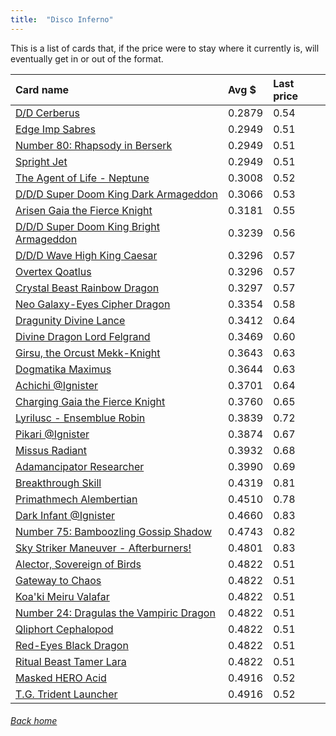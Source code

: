 ```yaml
---
title:  "Disco Inferno"
---
```


This is a list of cards that, if the price were to stay where it currently is, will eventually get in or out of the format.

| Card name | Avg $ | Last price |
| :-- | :-- | :-- |
[D/D Cerberus](https://db.ygoprodeck.com/card/?search=D/D%20Cerberus) | 0.2879 | 0.54 |
[Edge Imp Sabres](https://db.ygoprodeck.com/card/?search=Edge%20Imp%20Sabres) | 0.2949 | 0.51 |
[Number 80: Rhapsody in Berserk](https://db.ygoprodeck.com/card/?search=Number%2080:%20Rhapsody%20in%20Berserk) | 0.2949 | 0.51 |
[Spright Jet](https://db.ygoprodeck.com/card/?search=Spright%20Jet) | 0.2949 | 0.51 |
[The Agent of Life - Neptune](https://db.ygoprodeck.com/card/?search=The%20Agent%20of%20Life%20-%20Neptune) | 0.3008 | 0.52 |
[D/D/D Super Doom King Dark Armageddon](https://db.ygoprodeck.com/card/?search=D/D/D%20Super%20Doom%20King%20Dark%20Armageddon) | 0.3066 | 0.53 |
[Arisen Gaia the Fierce Knight](https://db.ygoprodeck.com/card/?search=Arisen%20Gaia%20the%20Fierce%20Knight) | 0.3181 | 0.55 |
[D/D/D Super Doom King Bright Armageddon](https://db.ygoprodeck.com/card/?search=D/D/D%20Super%20Doom%20King%20Bright%20Armageddon) | 0.3239 | 0.56 |
[D/D/D Wave High King Caesar](https://db.ygoprodeck.com/card/?search=D/D/D%20Wave%20High%20King%20Caesar) | 0.3296 | 0.57 |
[Overtex Qoatlus](https://db.ygoprodeck.com/card/?search=Overtex%20Qoatlus) | 0.3296 | 0.57 |
[Crystal Beast Rainbow Dragon](https://db.ygoprodeck.com/card/?search=Crystal%20Beast%20Rainbow%20Dragon) | 0.3297 | 0.57 |
[Neo Galaxy-Eyes Cipher Dragon](https://db.ygoprodeck.com/card/?search=Neo%20Galaxy-Eyes%20Cipher%20Dragon) | 0.3354 | 0.58 |
[Dragunity Divine Lance](https://db.ygoprodeck.com/card/?search=Dragunity%20Divine%20Lance) | 0.3412 | 0.64 |
[Divine Dragon Lord Felgrand](https://db.ygoprodeck.com/card/?search=Divine%20Dragon%20Lord%20Felgrand) | 0.3469 | 0.60 |
[Girsu, the Orcust Mekk-Knight](https://db.ygoprodeck.com/card/?search=Girsu,%20the%20Orcust%20Mekk-Knight) | 0.3643 | 0.63 |
[Dogmatika Maximus](https://db.ygoprodeck.com/card/?search=Dogmatika%20Maximus) | 0.3644 | 0.63 |
[Achichi @Ignister](https://db.ygoprodeck.com/card/?search=Achichi%20@Ignister) | 0.3701 | 0.64 |
[Charging Gaia the Fierce Knight](https://db.ygoprodeck.com/card/?search=Charging%20Gaia%20the%20Fierce%20Knight) | 0.3760 | 0.65 |
[Lyrilusc - Ensemblue Robin](https://db.ygoprodeck.com/card/?search=Lyrilusc%20-%20Ensemblue%20Robin) | 0.3839 | 0.72 |
[Pikari @Ignister](https://db.ygoprodeck.com/card/?search=Pikari%20@Ignister) | 0.3874 | 0.67 |
[Missus Radiant](https://db.ygoprodeck.com/card/?search=Missus%20Radiant) | 0.3932 | 0.68 |
[Adamancipator Researcher](https://db.ygoprodeck.com/card/?search=Adamancipator%20Researcher) | 0.3990 | 0.69 |
[Breakthrough Skill](https://db.ygoprodeck.com/card/?search=Breakthrough%20Skill) | 0.4319 | 0.81 |
[Primathmech Alembertian](https://db.ygoprodeck.com/card/?search=Primathmech%20Alembertian) | 0.4510 | 0.78 |
[Dark Infant @Ignister](https://db.ygoprodeck.com/card/?search=Dark%20Infant%20@Ignister) | 0.4660 | 0.83 |
[Number 75: Bamboozling Gossip Shadow](https://db.ygoprodeck.com/card/?search=Number%2075:%20Bamboozling%20Gossip%20Shadow) | 0.4743 | 0.82 |
[Sky Striker Maneuver - Afterburners!](https://db.ygoprodeck.com/card/?search=Sky%20Striker%20Maneuver%20-%20Afterburners!) | 0.4801 | 0.83 |
[Alector, Sovereign of Birds](https://db.ygoprodeck.com/card/?search=Alector,%20Sovereign%20of%20Birds) | 0.4822 | 0.51 |
[Gateway to Chaos](https://db.ygoprodeck.com/card/?search=Gateway%20to%20Chaos) | 0.4822 | 0.51 |
[Koa'ki Meiru Valafar](https://db.ygoprodeck.com/card/?search=Koa'ki%20Meiru%20Valafar) | 0.4822 | 0.51 |
[Number 24: Dragulas the Vampiric Dragon](https://db.ygoprodeck.com/card/?search=Number%2024:%20Dragulas%20the%20Vampiric%20Dragon) | 0.4822 | 0.51 |
[Qliphort Cephalopod](https://db.ygoprodeck.com/card/?search=Qliphort%20Cephalopod) | 0.4822 | 0.51 |
[Red-Eyes Black Dragon](https://db.ygoprodeck.com/card/?search=Red-Eyes%20Black%20Dragon) | 0.4822 | 0.51 |
[Ritual Beast Tamer Lara](https://db.ygoprodeck.com/card/?search=Ritual%20Beast%20Tamer%20Lara) | 0.4822 | 0.51 |
[Masked HERO Acid](https://db.ygoprodeck.com/card/?search=Masked%20HERO%20Acid) | 0.4916 | 0.52 |
[T.G. Trident Launcher](https://db.ygoprodeck.com/card/?search=T.G.%20Trident%20Launcher) | 0.4916 | 0.52 |

###### [Back home](index)